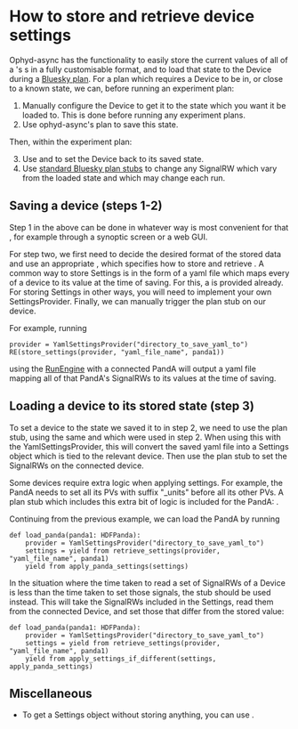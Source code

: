 # How to store and retrieve device settings

Ophyd-async has the functionality to easily store the current values of all of a [](#Device)'s [](#SignalRW)s in a fully customisable format, and to load that state to the Device during a [Bluesky plan](inv:bluesky#plans). For a plan which requires a Device to be in, or close to a known state, we can, before running an experiment plan:
1. Manually configure the Device to get it to the state which you want it be loaded to. This is done before running any experiment plans.
2. Use ophyd-async's [](#store_settings) plan to save this state.

Then, within the experiment plan:

3. Use [](#retrieve_settings) and [](#apply_settings) to set the Device back to its saved state.
4. Use [standard Bluesky plan stubs](inv:bluesky#stub_plans) to change any SignalRW which vary from the loaded state and which may change each run.

## Saving a device (steps 1-2)

Step 1 in the above can be done in whatever way is most convenient for that [](#Device), for example through a synoptic screen or a web GUI.

For step two, we first need to decide the desired format of the stored data and use an appropriate [](#SettingsProvider), which specifies how to store and retrieve [](#Settings). A common way to store Settings is in the form of a yaml file which maps every [](#SignalRW) of a device to its value at the time of saving. For this, a [](#YamlSettingsProvider) is provided already. For storing Settings in other ways, you will need to implement your own SettingsProvider. Finally, we can manually trigger the [](#store_settings) plan stub on our device.

For example, running
```
provider = YamlSettingsProvider("directory_to_save_yaml_to")
RE(store_settings(provider, "yaml_file_name", panda1))
```
using the [RunEngine](#bluesky.run_engine.RunEngine) with a connected PandA will output a yaml file mapping all of that PandA's SignalRWs to its values at the time of saving.

## Loading a device to its stored state (step 3)
To set a device to the state we saved it to in step 2, we need to use the [](#retrieve_settings) plan stub, using the same [](#SettingsProvider) and [](#Device) which were used in step 2. When using this with the YamlSettingsProvider, this will convert the saved yaml file into a Settings object which is tied to the relevant device. Then use the [](#apply_settings) plan stub to set the SignalRWs on the connected device.

Some devices require extra logic when applying settings. For example, the PandA needs to set all its PVs with suffix "_units" before all its other PVs. A plan stub which includes this extra bit of logic is included for the PandA: [](#apply_panda_settings).

Continuing from the previous example, we can load the PandA by running
```
def load_panda(panda1: HDFPanda):
    provider = YamlSettingsProvider("directory_to_save_yaml_to")
    settings = yield from retrieve_settings(provider, "yaml_file_name", panda1)
    yield from apply_panda_settings(settings)
```

In the situation where the time taken to read a set of SignalRWs of a Device is less than the time taken to set those signals, the [](#apply_settings_if_different) stub should be used instead. This will take the SignalRWs included in the Settings, read them from the connected Device, and set those that differ from the stored value:

```
def load_panda(panda1: HDFPanda):
    provider = YamlSettingsProvider("directory_to_save_yaml_to")
    settings = yield from retrieve_settings(provider, "yaml_file_name", panda1)
    yield from apply_settings_if_different(settings, apply_panda_settings)
```


## Miscellaneous
 - To get a Settings object without storing anything, you can use [](#get_current_settings).
